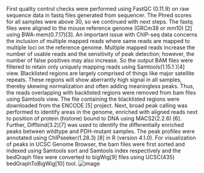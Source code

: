First quality control checks were performed using FastQC (0.11.9) on raw sequence data in fastq files generated from sequencer. The Phred scores for all samples were above 30,  so we continued with next steps. The fastq files were aligned to the mouse reference genome (GRCm38 or mm10) [2] using BWA-mem(0.7.17)[3]. An important issue with ChIP-seq data concerns the inclusion of multiple mapped reads where same reads are mapped to multiple loci on the reference genome. Multiple mapped reads increase the number of usable reads and the sensitivity of peak detection; however, the number of false positives may also increase. So the output BAM files were filtered to retain only uniquely mapping reads using Samtools(1.15.1 )[4] view. Blacklisted regions are largely comprised of things like major satellite repeats. These regions will show aberrantly high signal in all samples, thereby skewing normalization and often adding meaningless peaks. Thus, the reads overlapping with backlisted regions were removed from bam files using Samtools view. The file containing the blacklisted regions were downloaded from the ENCODE [5] project.  Next, broad peak calling was performed to identify areas in the genome, enriched with aligned reads next to position of protein (histone) bound to DNA using MACS2(2.2.6) [6]. Further, Diffbind(3.2)[7] was used to identify the differentially enriched peaks between wildtype and PDH-mutant samples. The peak profiles were annotated using ChIPseeker(1.28.3) [8] in R (version 4.1.0). For visualization of peaks in UCSC Genome Browser, the bam files were first sorted and indexed using Samtools sort and Samtools index respectively and the bedGraph files were converted to bigWig[9] files using UCSC(435) bedGraphToBigWig[10] tool. ![image](https://github.com/user-attachments/assets/1a15b62a-327c-4646-89c8-f964bd2b665f)
